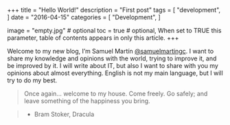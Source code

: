+++
title = "Hello World!"
description = "First post"
tags = [
    "development",
]
date = "2016-04-15"
categories = [
    "Development",
]

image = "empty.jpg" # optional
toc = true # optional, When set to TRUE this parameter, table of contents appears in only this article.
+++

Welcome to my new blog, I’m Samuel Martín [@samuelmartingc].
I want to share my knowledge and opinions with the world, trying to improve it, and be improved by it.
I will write about IT, but also I want to share with you my opinions about almost everything.
English is not my main language, but I will try to do my best.

> Once again… welcome to my house. Come freely. Go safely; and leave something of the happiness you bring.

> - Bram Stoker, Dracula

[@samuelmartingc]: https://twitter.com/samuelmartingc
